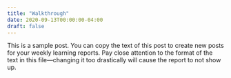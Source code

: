 ```yaml
---
title: "Walkthrough"
date: 2020-09-13T00:00:00-04:00
draft: false
---
```


This is a sample post. You can copy the text of this post to create new posts for your weekly learning reports. Pay close attention to the format of the text in this file—changing it too drastically will cause the report to not show up.
